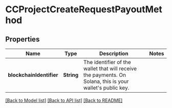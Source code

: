 # CCProjectCreateRequestPayoutMethod

## Properties
Name | Type | Description | Notes
------------ | ------------- | ------------- | -------------
**blockchainIdentifier** | **String** | The identifier of the wallet that will receive the payments. On Solana, this is your wallet&#39;s public key.   | 

[[Back to Model list]](../README.md#documentation-for-models) [[Back to API list]](../README.md#documentation-for-api-endpoints) [[Back to README]](../README.md)


